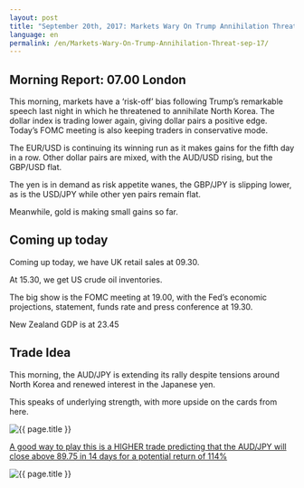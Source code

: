 ```yaml
---
layout: post
title: "September 20th, 2017: Markets Wary On Trump Annihilation Threat"
language: en
permalink: /en/Markets-Wary-On-Trump-Annihilation-Threat-sep-17/
---
```

## Morning Report: 07.00 London

This morning, markets have a ‘risk-off’ bias following Trump’s remarkable speech last night in which he threatened to annihilate North Korea. The dollar index is trading lower again, giving dollar pairs a positive edge. Today’s FOMC meeting is also keeping traders in conservative mode. 

The EUR/USD is continuing its winning run as it makes gains for the fifth day in a row. Other dollar pairs are mixed, with the AUD/USD rising, but the GBP/USD flat. 

The yen is in demand as risk appetite wanes, the GBP/JPY is slipping lower, as is the USD/JPY while other yen pairs remain flat. 

Meanwhile, gold is making small gains so far. 

## Coming up today 

Coming up today, we have UK retail sales at 09.30. 

At 15.30, we get US crude oil inventories. 

The big show is the FOMC meeting at 19.00, with the Fed’s economic projections, statement, funds rate and press conference at 19.30. 

New Zealand GDP is at 23.45

## Trade Idea


This morning, the AUD/JPY is extending its rally despite tensions around North Korea and renewed interest in the Japanese yen. 

This speaks of underlying strength, with more upside on the cards from here.   
 
<img class="post-image" src="{{ site.url }}/images/sep-17/2017-09-20_06-25-07.jpg" alt="{{ page.title }}" title="{{ page.title }}">

<a href="%LINK%%?currency=GBP&market=forex&underlying=frxAUDJPY&formname=higherlower&duration_amount=14&duration_units=d&amount=10&amount_type=payout&expiry_type=duration&barrier=89.75" target="_blank">A good way to play this is a HIGHER trade predicting that the AUD/JPY will close above 89.75 in 14 days for a potential return of 114%</a>

<img class="post-image" src="{{ site.url }}/images/sep-17/2017-09-20_06-29-15.jpg" alt="{{ page.title }}" title="{{ page.title }}">

